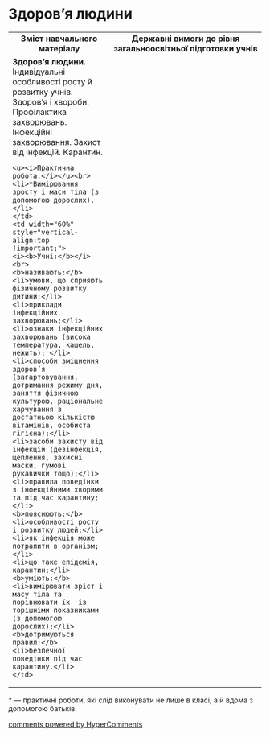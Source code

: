 <div id="hypercomments_widget" class="js-hypercomments-widget invisible"></div>

Здоров’я людини
=============================================

<table>
  <tr>
    <td width="40%" align="center"><b>Зміст навчального матеріалу<b></td>
    <td width="60%" align="center"><b>Державні вимоги до рівня загальноосвітньої підготовки учнів</b></td>
  </tr>
  <tr>
    <td width="40%" style="vertical-align:top !important;">
    <b>Здоров’я людини.</b><br>
    Індивідуальні особливості росту й розвитку учнів.<br>
    Здоров’я і хвороби. Профілактика захворювань.<br>
    Інфекційні захворювання. Захист від інфекцій. Карантин.<br>

    <u><i>Практична робота.</i></u><br> 
    <li>*Вимірювання зросту і маси тіла (з допомогою дорослих).</li>
    </td>
    <td width="60%" style="vertical-align:top !important;">
    <i><b>Учні:</b></i><br>
    <b>називають:</b>
    <li>умови, що сприяють фізичному розвитку дитини;</li>
    <li>приклади інфекційних захворювань;</li>
    <li>ознаки інфекційних захворювань (висока температура, кашель, нежить); </li>
    <li>способи зміцнення здоров’я (загартовування, дотримання режиму дня, заняття фізичною культурою, раціональне харчування з достатньою кількістю вітамінів, особиста гігієна);</li>
    <li>засоби захисту від інфекцій (дезінфекція, щеплення, захисні маски, гумові рукавички тощо);</li>
    <li>правила поведінки з інфекційними хворими та під час карантину;</li>
    <b>пояснюють:</b>
    <li>особливості росту і розвитку людей;</li>
    <li>як інфекція може потрапити в організм;</li>
    <li>що таке епідемія, карантин;</li>
    <b>уміють:</b>
    <li>вимірювати зріст і масу тіла та порівнювати їх  із торішніми показниками (з допомогою дорослих);</li>
    <b>дотримуються правил:</b>
    <li>безпечної поведінки під час карантину.</li>
	</td>
  </tr>
</table>

<p>* — практичні роботи, які слід виконувати не лише в класі, а й вдома з допомогою батьків.</p>

<div class="js-hypercomments-container">
<a href="http://hypercomments.com" class="hc-link" title="comments widget">comments powered by HyperComments</a>
</div>